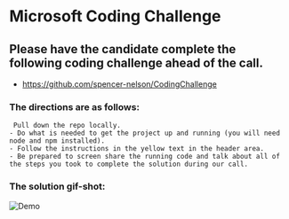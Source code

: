 # Microsoft Coding Challenge

## Please have the candidate complete the following coding challenge ahead of the call.

- https://github.com/spencer-nelson/CodingChallenge

### The directions are as follows:

```
 Pull down the repo locally.
- Do what is needed to get the project up and running (you will need node and npm installed).
- Follow the instructions in the yellow text in the header area.
- Be prepared to screen share the running code and talk about all of the steps you took to complete the solution during our call.
```

### The solution gif-shot:

![Demo](demo/fracta.gif)
